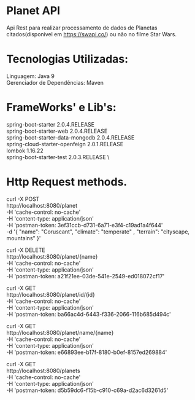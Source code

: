 # Planet API

Api Rest para realizar processamento de dados de Planetas citados(disponivel em https://swapi.co/) ou não no filme Star Wars.

# Tecnologias Utilizadas:

Linguagem: Java 9 \
Gerenciador de Dependências: Maven

# FrameWorks' e Lib's:
spring-boot-starter 2.0.4.RELEASE \
spring-boot-starter-web 2.0.4.RELEASE \
spring-boot-starter-data-mongodb 2.0.4.RELEASE \
spring-cloud-starter-openfeign 2.0.1.RELEASE \
lombok 1.16.22 \
spring-boot-starter-test 2.0.3.RELEASE \

# Http Request methods.

curl -X POST \
  http://localhost:8080/planet \
  -H 'cache-control: no-cache' \
  -H 'content-type: application/json' \
  -H 'postman-token: 3ef31ccb-d731-6a71-e3f4-c19ad1a4f644' \
  -d '{
	"name": "Coruscant",
	"climate": "temperate" ,
	"terrain": "cityscape, mountains"
}'

curl -X DELETE \
  http://localhost:8080/planet/{name} \
  -H 'cache-control: no-cache' \
  -H 'content-type: application/json' \
  -H 'postman-token: a21f21ee-03de-541e-2549-ed018072cf17'

curl -X GET \
  http://localhost:8080/planet/id/{id} \
  -H 'cache-control: no-cache' \
  -H 'content-type: application/json' \
  -H 'postman-token: ba66ac4d-6443-f336-2066-116b685d494c'

curl -X GET \
  http://localhost:8080/planet/name/{name} \
  -H 'cache-control: no-cache' \
  -H 'content-type: application/json' \
  -H 'postman-token: e66893ee-b17f-8180-b0ef-8157ed269884'

curl -X GET \
  http://localhost:8080/planets \
  -H 'cache-control: no-cache' \
  -H 'content-type: application/json' \
  -H 'postman-token: d5b59dc6-f15b-c910-c69a-d2ac6d3261d5'








